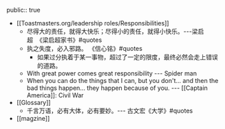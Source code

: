 public:: true

- [[Toastmasters.org/leadership roles/Responsibilities]]
	- 尽得大的责任，就得大快乐；尽得小的责任，就得小快乐。---梁启超  《梁启超家书》#quotes
	- 执之失度，必入邪路。 《信心铭》#quotes
		- 如果过分执着于某一事物，超过了一定的限度，最终必然会走上错误的道路。
	- With great power comes great responsibility --- Spider man
	- When you can do the things that I can, but you don't... and then the bad things happen... they happen because of you.  --- [[Captain America]]: Civil War
- [[Glossary]]
	- 千言万语，必有大体，必有要妙。--- 古文宏《大学》#quotes
- [[magzine]]